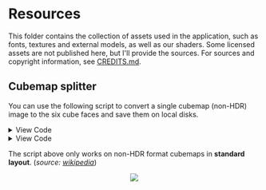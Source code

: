 # Resources

This folder contains the collection of assets used in the application, such as fonts, textures and external models, as well as our shaders. Some licensed assets are not published here, but I'll provide the sources. For sources and copyright information, see [CREDITS.md](https://github.com/neo-mashiro/sketchpad/blob/main/CREDITS.md).

## Cubemap splitter

You can use the following script to convert a single cubemap (non-HDR) image to the six cube faces and save them on local disks.

<details>
<summary>View Code</summary>
  
```python3
#!/usr/bin/env python

from PIL import Image
import os, subprocess, sys

faces = {
    'posx': (2,1), 'posy': (1,0), 'posz': (1,1),
    'negx': (0,1), 'negy': (1,2), 'negz': (3,1)
}

path = os.path.abspath("") + "\\"

def process_image(filename):
    extension = filename.split(".")[-1].lower()
    if extension not in ('jpg', 'png'):
        sys.exit("Error: image extension is not supported...")

    print("Info: loading image from disk:", os.path.join(path, filename), "...")

    img = Image.open(os.path.join(path, filename))
    size = img.size[0] / 4

    if (img.size[1] / 3) != size:
        sys.exit("Error: non-standard cubemap layout...")

    print("Info: image successfully loaded, face size =", size)

    for face, coord in faces.items():
        area = [coord[0], coord[1], coord[0] + 1, coord[1] + 1]
        area = [size * _ for _ in area]
        target = face + '.' + extension

        try:
            print("Info: converting face:", target, "...")
            square = img.crop(area)
            square.save(os.path.join(path, target))
        except:
            print("Error: failed to convert face:", target)

if __name__ == "__main__":
    for filename in sys.argv[1:]:
        try:
            process_image(filename)
            print("Convertion complete! :D")
        except:
            print("Error: failed to split cubemap: ", filename)
            print("Usage: python cubemap_spliter.py skybox1.png skybox2.jpg")

```
</details>

<details>
<summary>View Code</summary>
  
```bash
python --version    # require python 3
pip install Pillow  # require PIL

cd downloads  # directory of your image file
python cubemap_spliter.py cubemap.png
```
</details>

The script above only works on non-HDR format cubemaps in __standard layout__. (_source: [wikipedia](https://en.wikipedia.org/wiki/Cube_mapping)_)

<p align="center">
  <img src="https://upload.wikimedia.org/wikipedia/commons/e/ea/Cube_map.svg">
</p>

